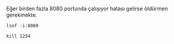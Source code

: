 Eğer birden fazla 8080 portunda çalışıyor hatası gelirse öldürmen gerekmekte.

```lsof -i:8080```

```kill 1234```
